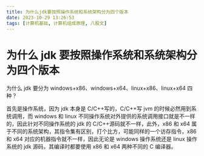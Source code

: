 ```yaml
---
title: 为什么jdk要按照操作系统和系统架构分为四个版本
date: 2023-10-29 13:26:53
tags: [计算机基础, 计算机组成原理, 八股文]
---
```


# 为什么 jdk 要按照操作系统和系统架构分为四个版本

为什么 jdk 要分为 windows+x86、windows+x64、linux+x86、linux+x64 四种？

首先是操作系统，因为 jdk 本身是 C/C++写的，C/C++写 jvm 的时候必然用到系统调用，而 windows 和 linux 不同操作系统对外提供的系统调用接口就是不一样的，因此针对不同操作系统的 jdk 的 C/C++源码就不一样，此外，x86 和 x64 属于不同的系统架构，其指令集有区别，打个比方，可能同样的一个访存指令，x86 和 x64 对应的机器指令就不一样，因此无论是 windows 操作系统还是 linux 操作系统的 jdk 源码，其编译时都要使用 x86 和 x64 两种不同的 C 编译器。
